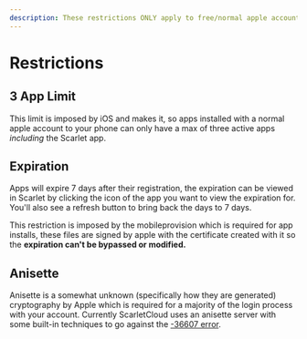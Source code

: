 ```yaml
---
description: These restrictions ONLY apply to free/normal apple accounts
---
```


# Restrictions

## 3 App Limit

This limit is imposed by iOS and makes it, so apps installed with a normal apple account to your phone can only have a max of three active apps _including_ the Scarlet app.

## Expiration

Apps will expire 7 days after their registration, the expiration can be viewed in Scarlet by clicking the icon of the app you want to view the expiration for. You'll also see a refresh button to bring back the days to 7 days.



This restriction is imposed by the mobileprovision which is required for app installs, these files are signed by apple with the certificate created with it so the **expiration can't be bypassed or modified.**

## Anisette

Anisette is a somewhat unknown (specifically how they are generated) cryptography by Apple which is required for a majority of the login process with your account. Currently ScarletCloud uses an anisette server with some built-in techniques to go against the [-36607 error](36607-anisette-abuse.md).
